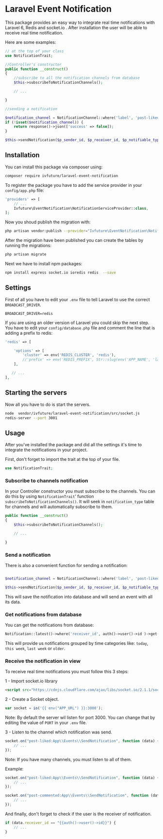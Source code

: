 # Laravel Event Notification

This package provides an easy way to integrate real time notifications with Laravel 6, Redis and socket.io .
After installation the user will be able to receive real time notification.

Here are some examples:

```php
// at the top of your class
use NotificationTrait;

//Controller's constructor
public function __construct()
{
    //subscribe to all the notification channels from database
    $this->subscribeToNotificationChannels();

    // ...

}

//sending a notification

$notification_channel = NotificationChannel::where('label', 'post-liked')->first();
if (!isset($notification_channel)) {
    return response()->json(['success' => false]);
}

$this->sendNotification($p_sender_id, $p_receiver_id, $p_notifiable_type, $p_notifiable_id, $notification_channel->id, $p_title, $p_description);

```

## Installation

You can install this package via composer using:

```bash
composer require ivfuture/laravel-event-notification
```

To register the package you have to add the service provider in your ```config/app.php``` file:

```php
'providers' => [
    // ...
    Ivfuture\EventNotification\NotificationServiceProvider::class,
];
```
Now you shoud publish the migration with:

```bash
php artisan vendor:publish --provider="Ivfuture\EventNotification\NotificationServiceProvider"
```

After the migration have been published you can create the tables by running the migrations:

```bash
php artisan migrate
```

Next we have to install npm packages:

```bash
npm install express socket.io ioredis redis  --save
```

## Settings
First of all you have to edit your ```.env``` file to tell Laravel to use the correct ```BROADCAST_DRIVER```.

```
BROADCAST_DRIVER=redis
```

If you are using an older version of Laravel you could skip the next step.
You have to edit your ```config/database.php``` file and comment the line that is adding a prefix to redis:

```php
'redis' => [

    'options' => [
        'cluster' => env('REDIS_CLUSTER', 'redis'),
        //'prefix' => env('REDIS_PREFIX', Str::slug(env('APP_NAME', 'laravel'), '_').'_database_'),
    ],

   // ...
],
```

## Starting the servers

Now all you have to do is start the servers.

```bash
node  vendor/ivfuture/laravel-event-notification/src/socket.js
redis-server --port 3001
```

## Usage
After you've installed the package and did all the settings it's time to integrate the notifications in your project.

First, don't forget to import the trait at the top of your file.
```php
use NotificationTrait;
```

### Subscribe to channels notification

In your Controller constructor you must subscribe to the channels. You can do this by using ```NotificationTrait```' function ```subscribeToNotificationChannels()```. It will seek in ```notification_type``` table for channels and will automatically subscribe to them.
```php
public function __construct()
{
    $this->subscribeToNotificationChannels();

    // ...

}
```

### Send a notification

There is also a convenient function for sending a notification:
```php

$notification_channel = NotificationChannel::where('label', 'post-liked')->first();

$this->sendNotification($p_sender_id, $p_receiver_id, $p_notifiable_type, $p_notifiable_id, $notification_channel->id, $p_title, $p_description);

```
This will save the notification into database and will send an event with all its data.

### Get notifications from database
You can get the notifications from database:
```php
Notification::latest()->where('receiver_id', auth()->user()->id )->get()->groupByDate();
```
This will provide us notifications grouped by time categories like: ```today```, ```this week```, ```last week``` or ```older```.

### Receive the notification in view

To receive real time notifications you must follow this 3 steps:

1 - Import socket.io library
```html
<script src="https://cdnjs.cloudflare.com/ajax/libs/socket.io/2.1.1/socket.io.dev.js"></script>
```
2 - Create a Socket object. 
```javascript
var socket = io('{{ env("APP_URL") }}:3000');
```
Note: By default the server wil listen for port 3000. You can change that by editing the value of ```PORT```  in your ```.env``` file.

3 - Listen to the channel which notification was send.
```javascript
socket.on("post-liked:App\\Events\\SendNotification", function (data) {
    // ...
});
```
Note: If you have many channels, you must listen to all of them.

Example:
```javascript
socket.on("post-liked:App\\Events\\SendNotification", function (data) {
    // ...
});

socket.on("post-commented:App\\Events\\SendNotification", function (data) {
    // ...
});
```
And finally, don't forget to check if the user is the receiver of notification.
```javascript
if (data.receiver_id == "{{auth()->user()->id}}") {
    // ...   
}
```
